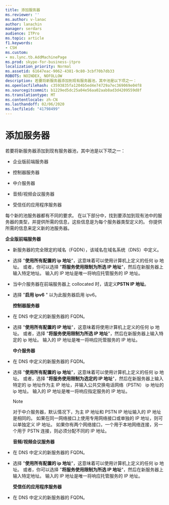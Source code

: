 ```yaml
---
title: 添加服务器
ms.reviewer: ''
ms.author: v-lanac
author: lanachin
manager: serdars
audience: ITPro
ms.topic: article
f1.keywords:
- CSH
ms.custom:
- ms.lync.tb.AddMachinePage
ms.prod: skype-for-business-itpro
localization_priority: Normal
ms.assetid: 61647eac-9062-4381-9c80-3cbf70b7db33
ROBOTS: NOINDEX, NOFOLLOW
description: 若要将新服务器添加到现有服务器池，其中池是以下项之一：
ms.openlocfilehash: c3593835fa1204b5ed4e74729a7ec369069e04f8
ms.sourcegitcommit: b1229ed5dc25a04e56aa02aab8ad3d4209559d8f
ms.translationtype: MT
ms.contentlocale: zh-CN
ms.lasthandoff: 02/06/2020
ms.locfileid: "41798499"
---
```

# <a name="add-server"></a>添加服务器
 
若要将新服务器添加到现有服务器池，其中池是以下项之一：
  
- 企业版前端服务器
    
- 控制器服务器
    
- 中介服务器
    
- 音频/视频会议服务器
    
- 受信任的应用程序服务器
    
每个新的池服务器都有不同的要求。 在以下部分中，找到要添加到现有池中的服务器的类型，并提供所需的信息，这些信息是为每个服务器类型定义的。 你提供所需的信息来定义新的池服务器。
  
 **企业版前端服务器**
  
- 新服务器的完全限定的域名（FQDN），该域名在域名系统（DNS）中定义。
    
- 选择 "**使用所有配置的 ip 地址**"，这意味着可以使用计算机上定义的任何 ip 地址。 或者，你可以选择 "**将服务使用限制为所选 IP 地址**"，然后在新服务器上输入特定地址。 输入的 IP 地址是唯一将响应托管服务的 IP 地址。
    
- 当中介服务器在前端服务器上 collocated 时，请定义**PSTN IP 地址**。
    
- 选择 "**启用 ipv6** " 以为此服务器启用 ipv6。
    
  **控制器服务器**
  
- 在 DNS 中定义的新服务器的 FQDN。
    
- 选择 "**使用所有配置的 IP 地址**"，这意味着将使用计算机上定义的任何 ip 地址。 或者，选择 "**将服务使用限制为所选 IP 地址**"，然后在新服务器上输入特定的 ip 地址。 输入的 IP 地址是唯一将响应托管服务的 IP 地址。
    
  **中介服务器**
  
- 在 DNS 中定义的新服务器的 FQDN。
    
- 选择 "**使用所有配置的 ip 地址**"，这意味着可以使用计算机上定义的任何 ip 地址。 或者，选择 "**将服务使用限制为选定的 IP 地址**"，然后在新服务器上输入特定的 ip 地址作为主 IP 地址，并输入公共交换电话网络（PSTN） ip 地址的 ip 地址。 输入的 IP 地址是唯一将响应指定服务的 IP 地址。
    
    > [!NOTE]
    > 对于中介服务器，默认情况下，为主 IP 地址和 PSTN IP 地址输入的 IP 地址是相同的。 如果在同一网络接口上使用专用网络接口或单独的 IP 地址，则可以单独定义 IP 地址。 如果你有两个网络接口，一个用于本地网络连接，另一个用于 PSTN 连接，则必须分配不同的 IP 地址。 
  
  **音频/视频会议服务器**
  
- 在 DNS 中定义的新服务器的 FQDN。
    
- 选择 "**使用所有配置的 ip 地址**"，这意味着可以使用计算机上定义的任何 ip 地址。 或者，你可以选择 "**将服务使用限制为所选 IP 地址**"，然后在新服务器上输入特定地址。 输入的 IP 地址是唯一将响应托管服务的 IP 地址。
    
  **受信任的应用程序服务器**
  
- 在 DNS 中定义的新服务器的 FQDN。
    

